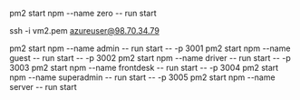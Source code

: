 pm2 start npm --name zero -- run start 
 

ssh -i vm2.pem azureuser@98.70.34.79 

pm2 start npm --name admin -- run start -- -p 3001
pm2 start npm --name guest -- run start -- -p 3002
pm2 start npm --name driver -- run start -- -p 3003
pm2 start npm --name frontdesk -- run start -- -p 3004
pm2 start npm --name superadmin -- run start -- -p 3005
pm2 start npm --name server -- run start
